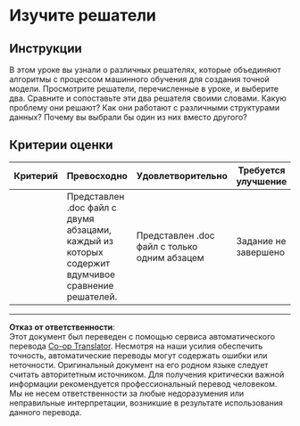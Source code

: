 <!--
CO_OP_TRANSLATOR_METADATA:
{
  "original_hash": "de6025f96841498b0577e9d1aee18d1f",
  "translation_date": "2025-08-29T21:44:22+00:00",
  "source_file": "4-Classification/2-Classifiers-1/assignment.md",
  "language_code": "ru"
}
-->
# Изучите решатели
## Инструкции

В этом уроке вы узнали о различных решателях, которые объединяют алгоритмы с процессом машинного обучения для создания точной модели. Просмотрите решатели, перечисленные в уроке, и выберите два. Сравните и сопоставьте эти два решателя своими словами. Какую проблему они решают? Как они работают с различными структурами данных? Почему вы выбрали бы один из них вместо другого? 
## Критерии оценки

| Критерий | Превосходно                                                                                   | Удовлетворительно                                | Требуется улучшение          |
| -------- | ---------------------------------------------------------------------------------------------- | ------------------------------------------------ | ---------------------------- |
|          | Представлен .doc файл с двумя абзацами, каждый из которых содержит вдумчивое сравнение решателей. | Представлен .doc файл с только одним абзацем     | Задание не завершено         |

---

**Отказ от ответственности**:  
Этот документ был переведен с помощью сервиса автоматического перевода [Co-op Translator](https://github.com/Azure/co-op-translator). Несмотря на наши усилия обеспечить точность, автоматические переводы могут содержать ошибки или неточности. Оригинальный документ на его родном языке следует считать авторитетным источником. Для получения критически важной информации рекомендуется профессиональный перевод человеком. Мы не несем ответственности за любые недоразумения или неправильные интерпретации, возникшие в результате использования данного перевода.